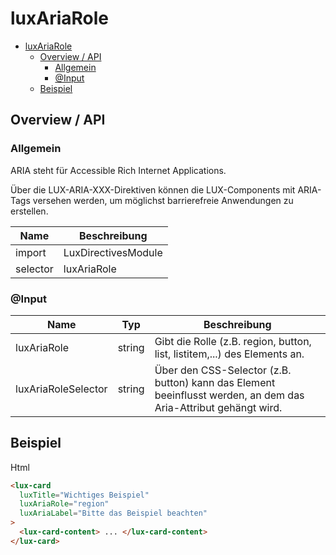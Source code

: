 # luxAriaRole

- [luxAriaRole](#luxariarole)
  - [Overview / API](#overview--api)
    - [Allgemein](#allgemein)
    - [@Input](#input)
  - [Beispiel](#beispiel)

## Overview / API

### Allgemein

ARIA steht für Accessible Rich Internet Applications.

Über die LUX-ARIA-XXX-Direktiven können die LUX-Components mit ARIA-Tags versehen werden,
um möglichst barrierefreie Anwendungen zu erstellen.

| Name     | Beschreibung        |
| -------- | ------------------- |
| import   | LuxDirectivesModule |
| selector | luxAriaRole         |

### @Input

| Name                | Typ    | Beschreibung                                                                                                    |
| ------------------- | ------ | --------------------------------------------------------------------------------------------------------------- |
| luxAriaRole         | string | Gibt die Rolle (z.B. region, button, list, listitem,...) des Elements an.                                       |
| luxAriaRoleSelector | string | Über den CSS-Selector (z.B. button) kann das Element beeinflusst werden, an dem das Aria-Attribut gehängt wird. |

## Beispiel

Html

```html
<lux-card
  luxTitle="Wichtiges Beispiel"
  luxAriaRole="region"
  luxAriaLabel="Bitte das Beispiel beachten"
>
  <lux-card-content> ... </lux-card-content>
</lux-card>
```
